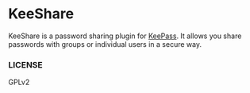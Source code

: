 # KeeShare

KeeShare is a password sharing plugin for [KeePass](http://www.keepass.info/). It allows you share passwords with groups or individual users in a secure way.

### LICENSE

GPLv2 
